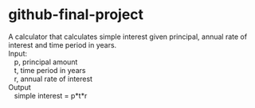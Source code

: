 # github-final-project

A calculator that calculates simple interest given principal, annual rate of interest and time period in years. <br />
Input:<br />
&nbsp;&nbsp;&nbsp;p, principal amount<br />
&nbsp;&nbsp;&nbsp;t, time period in years<br />
&nbsp;&nbsp;&nbsp;r, annual rate of interest<br />
Output<br />
&nbsp;&nbsp;&nbsp;simple interest = p\*t\*r<br />
